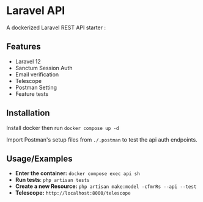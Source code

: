 # Laravel API

A dockerized Laravel REST API starter :

## Features

- Laravel 12
- Sanctum Session Auth
- Email verification
- Telescope
- Postman Setting
- Feature tests

## Installation

Install docker then run `docker compose up -d`

Import Postman's setup files from `./.postman` to test the api auth endpoints.

## Usage/Examples

- **Enter the container:** `docker compose exec api sh`
- **Run tests**: `php artisan tests`
- **Create a new Resource:** `php artisan make:model -cfmrRs --api --test`
- **Telescope:** `http://localhost:8000/telescope`
